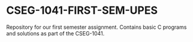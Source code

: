 # CSEG-1041-FIRST-SEM-UPES
Repository for our first semester assignment. Contains basic C programs and solutions as part of the CSEG-1041.
